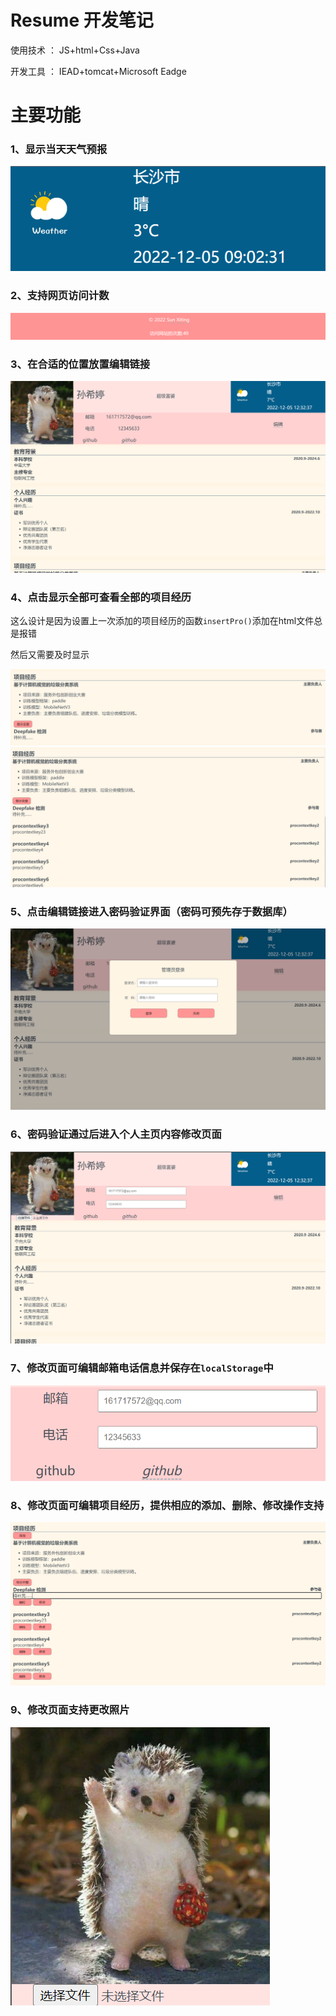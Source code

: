 # Resume 开发笔记

使用技术 ： JS+html+Css+Java

开发工具 ： IEAD+tomcat+Microsoft Eadge

# 主要功能

### 1、显示当天天气预报
![image](https://github.com/Cocobronie/ResumeWeb/blob/main/ReadmeImage/%E5%B1%8F%E5%B9%95%E6%88%AA%E5%9B%BE%202022-12-05%20123712.png)

### 2、支持网页访问计数
![image](https://github.com/Cocobronie/ResumeWeb/blob/main/ReadmeImage/%E5%B1%8F%E5%B9%95%E6%88%AA%E5%9B%BE%202022-12-05%20123736.png)

### 3、在合适的位置放置编辑链接
![image](https://github.com/Cocobronie/ResumeWeb/blob/main/ReadmeImage/%E5%B1%8F%E5%B9%95%E6%88%AA%E5%9B%BE%202022-12-05%20123913.png)

### 4、点击显示全部可查看全部的项目经历

这么设计是因为设置上一次添加的项目经历的函数`insertPro()`添加在html文件总是报错

然后又需要及时显示

![image](https://github.com/Cocobronie/ResumeWeb/blob/main/ReadmeImage/%E5%B1%8F%E5%B9%95%E6%88%AA%E5%9B%BE%202022-12-05%20124002.png)
![image](https://github.com/Cocobronie/ResumeWeb/blob/main/ReadmeImage/%E5%B1%8F%E5%B9%95%E6%88%AA%E5%9B%BE%202022-12-05%20124018.png)

### 5、点击编辑链接进入密码验证界面（密码可预先存于数据库）
![image](https://github.com/Cocobronie/ResumeWeb/blob/main/ReadmeImage/%E5%B1%8F%E5%B9%95%E6%88%AA%E5%9B%BE%202022-12-05%20124105.png)

### 6、密码验证通过后进入个人主页内容修改页面
![image](https://github.com/Cocobronie/ResumeWeb/blob/main/ReadmeImage/%E5%B1%8F%E5%B9%95%E6%88%AA%E5%9B%BE%202022-12-05%20124130.png)

### 7、**修改页面可编辑邮箱电话信息并保存在**`localStorage`中
![image](https://github.com/Cocobronie/ResumeWeb/blob/main/ReadmeImage/%E5%B1%8F%E5%B9%95%E6%88%AA%E5%9B%BE%202022-12-05%20124158.png)

### 8、**修改页面可编辑**项目经历，提供相应的添加、删除、修改操作支持
![image](https://github.com/Cocobronie/ResumeWeb/blob/main/ReadmeImage/%E5%B1%8F%E5%B9%95%E6%88%AA%E5%9B%BE%202022-12-05%20124238.png)

### 9、**修改页面**支持更改照片
![image](https://github.com/Cocobronie/ResumeWeb/blob/main/ReadmeImage/%E5%B1%8F%E5%B9%95%E6%88%AA%E5%9B%BE%202022-12-05%20124211.png)
